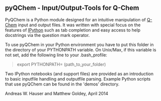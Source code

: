 ## pyQChem - Input/Output-Tools for Q-Chem
 

PyQChem is a Python module designed for an intuitive manipulation of
[Q-Chem](http://www.q-chem.com) input and output files. It was written with special focus on the features of [IPython](http://ipython.org) such as tab completion and easy access to help docstrings via the question mark operator. 

To use pyQChem in your Python environment you have to put this folder
in the directory of your PYTHONPATH variable. On Unix/Max, if this
variable is not set, add the following line to your .bash_profile:

> export PYTHONPATH= (path_to_your_folder)

Two IPython notebooks (and support files)  are provided as an introduction
to basic inputfile handling and outputfile parsing. Example Python scripts that use pyQChem can be found in the 'demos' directory.

Andreas W. Hauser and Matthew Goldey, April 2014

